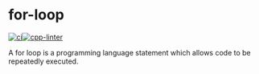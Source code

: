 # for-loop

[![ci](https://github.com/HoneyBearTech/for-loop/actions/workflows/ci.yml/badge.svg)](https://github.com/HoneyBearTech/for-loop/actions/workflows/ci.yml)[![cpp-linter](https://github.com/HoneyBearTech/for-loop/actions/workflows/cpp-linter.yml/badge.svg)](https://github.com/HoneyBearTech/for-loop/actions/workflows/cpp-linter.yml)

A for loop is a programming language statement which allows code to be repeatedly executed.
